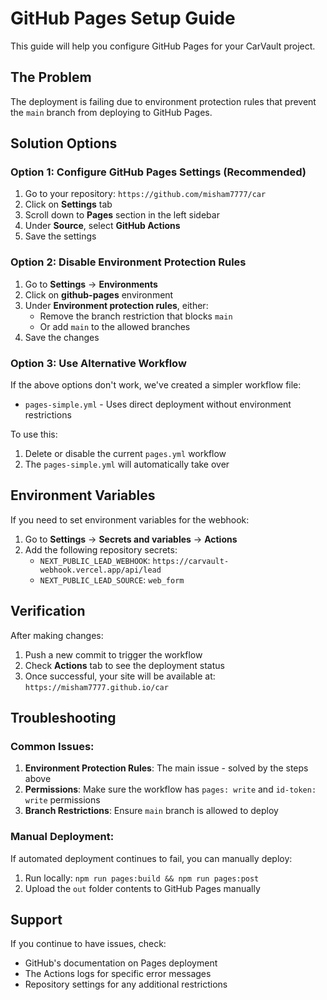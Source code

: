 # GitHub Pages Setup Guide

This guide will help you configure GitHub Pages for your CarVault project.

## The Problem

The deployment is failing due to environment protection rules that prevent the `main` branch from deploying to GitHub Pages.

## Solution Options

### Option 1: Configure GitHub Pages Settings (Recommended)

1. Go to your repository: `https://github.com/misham7777/car`
2. Click on **Settings** tab
3. Scroll down to **Pages** section in the left sidebar
4. Under **Source**, select **GitHub Actions**
5. Save the settings

### Option 2: Disable Environment Protection Rules

1. Go to **Settings** → **Environments**
2. Click on **github-pages** environment
3. Under **Environment protection rules**, either:
   - Remove the branch restriction that blocks `main`
   - Or add `main` to the allowed branches
4. Save the changes

### Option 3: Use Alternative Workflow

If the above options don't work, we've created a simpler workflow file:
- `pages-simple.yml` - Uses direct deployment without environment restrictions

To use this:
1. Delete or disable the current `pages.yml` workflow
2. The `pages-simple.yml` will automatically take over

## Environment Variables

If you need to set environment variables for the webhook:

1. Go to **Settings** → **Secrets and variables** → **Actions**
2. Add the following repository secrets:
   - `NEXT_PUBLIC_LEAD_WEBHOOK`: `https://carvault-webhook.vercel.app/api/lead`
   - `NEXT_PUBLIC_LEAD_SOURCE`: `web_form`

## Verification

After making changes:

1. Push a new commit to trigger the workflow
2. Check **Actions** tab to see the deployment status
3. Once successful, your site will be available at:
   `https://misham7777.github.io/car`

## Troubleshooting

### Common Issues:

1. **Environment Protection Rules**: The main issue - solved by the steps above
2. **Permissions**: Make sure the workflow has `pages: write` and `id-token: write` permissions
3. **Branch Restrictions**: Ensure `main` branch is allowed to deploy

### Manual Deployment:

If automated deployment continues to fail, you can manually deploy:

1. Run locally: `npm run pages:build && npm run pages:post`
2. Upload the `out` folder contents to GitHub Pages manually

## Support

If you continue to have issues, check:
- GitHub's documentation on Pages deployment
- The Actions logs for specific error messages
- Repository settings for any additional restrictions

